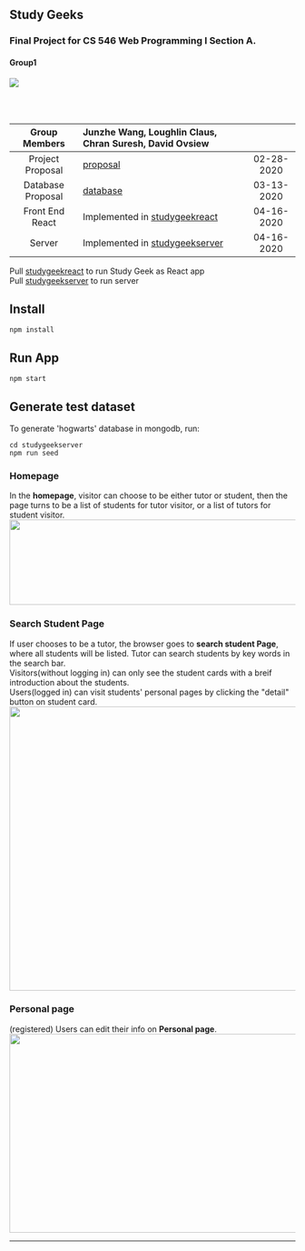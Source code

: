 ## Study Geeks
### Final Project for CS 546 Web Programming I Section A.
#### Group1

![](https://github.com/JWang169/LintCodeJava/blob/master/static/Gifs/Snape.gif)

<br>
<br>

| __Group Members__ | Junzhe Wang, Loughlin Claus, Chran Suresh, David Ovsiew | |
|:-----------------:|:----------------------------------|:------------:|
| Project Proposal | [proposal](./files/Proposal.pdf)  | 02-28-2020 |
| Database Proposal| [database](./files/databaseProposal.pdf)| 03-13-2020 |
| Front End React  | Implemented in [studygeekreact](./studygeekreact) | 04-16-2020 |
| Server           | Implemented in [studygeekserver](./studygeekserver) | 04-16-2020 |


Pull [studygeekreact](./studygeekreact) to run Study Geek as React app <br>
Pull [studygeekserver](./studygeekserver) to run server
## Install
```shell
npm install 
```
## Run App

```shell
npm start
```
## Generate test dataset 
To generate 'hogwarts' database in mongodb, run:
```shell
cd studygeekserver
npm run seed
```


### Homepage
In the **homepage**, visitor can choose to be either tutor or student, then the page turns to be a list of students for tutor visitor, or a list of tutors for student visitor. 
<img src="https://github.com/JWang169/cs546-group1/blob/master/img/homepage.png" width="900" height="150">

### Search Student Page
If user chooses to be a tutor, the browser goes to **search student Page**, where all students will be listed. Tutor can search students by key words in the search bar.<br>
Visitors(without logging in) can only see the student cards with a breif introduction about the students. <br>
Users(logged in) can visit students' personal pages by clicking the "detail" button on student card.
<img src="https://github.com/JWang169/cs546-group1/blob/master/img/searchStudent.png" width="900" height="500">



### Personal page
(registered) Users can edit their info on **Personal page**.
<img src="https://github.com/JWang169/cs546-group1/blob/master/img/personalPage.png" width="900" height="350">
<hr/>
